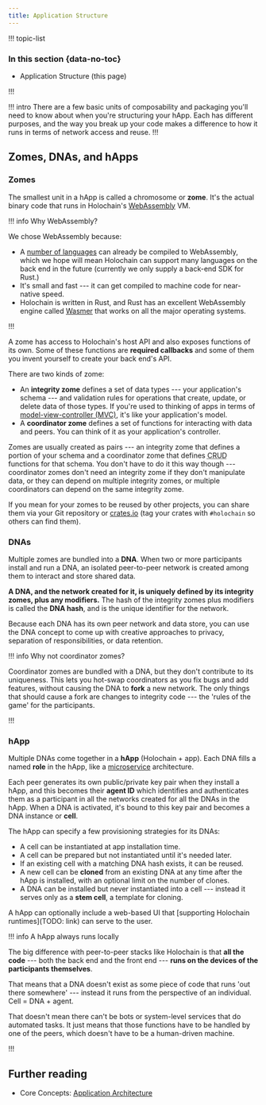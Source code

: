 ```yaml
---
title: Application Structure
---
```


!!! topic-list
### In this section {data-no-toc}

* Application Structure (this page)
<!--
    * [Zomes] --- integrity vs coordinator, how to structure and compile
    * [DNAs] --- what they're used for, how to specify and bundle
    * [hApps] --- headless vs UI-based, how to bundle and distribute
-->
!!!

!!! intro
There are a few basic units of composability and packaging you'll need to know about when you're structuring your hApp. Each has different purposes, and the way you break up your code makes a difference to how it runs in terms of network access and reuse.
!!!

## Zomes, DNAs, and hApps

### Zomes

The smallest unit in a hApp is called a chromosome or **zome**. It's the actual binary code that runs in Holochain's [WebAssembly](https://webassembly.org/) VM.

!!! info Why WebAssembly?

We chose WebAssembly because:

* A [number of languages](https://github.com/appcypher/awesome-wasm-langs) can already be compiled to WebAssembly, which we hope will mean Holochain can support many languages on the back end in the future (currently we only supply a back-end SDK for Rust.)
* It's small and fast --- it can get compiled to machine code for near-native speed.
* Holochain is written in Rust, and Rust has an excellent WebAssembly engine called [Wasmer](https://wasmer.io/) that works on all the major operating systems.

!!!

A zome has access to Holochain's host API and also exposes functions of its own. Some of these functions are **required callbacks** and some of them you invent yourself to create your back end's API.

There are two kinds of zome:

* An **integrity zome** defines a set of data types --- your application's schema --- and validation rules for operations that create, update, or delete data of those types. If you're used to thinking of apps in terms of [model-view-controller (MVC)](https://en.wikipedia.org/wiki/Model%E2%80%93view%E2%80%93controller), it's like your application's model.
* A **coordinator zome** defines a set of functions for interacting with data and peers. You can think of it as your application's controller.

Zomes are usually created as pairs --- an integrity zome that defines a portion of your schema and a coordinator zome that defines <abbr title="create, read, update, delete">CRUD</abbr> functions for that schema. You don't have to do it this way though --- coordinator zomes don't need an integrity zome if they don't manipulate data, or they can depend on multiple integrity zomes, or multiple coordinators can depend on the same integrity zome.

If you mean for your zomes to be reused by other projects, you can share them via your Git repository or [crates.io](https://crates.io) (tag your crates with `#holochain` so others can find them).

### DNAs

Multiple zomes are bundled into a **DNA**. When two or more participants install and run a DNA, an isolated peer-to-peer network is created among them to interact and store shared data.

**A DNA, and the network created for it, is uniquely defined by its integrity zomes, plus any modifiers.** The hash of the integrity zomes plus modifiers is called the **DNA hash**, and is the unique identifier for the network.

Because each DNA has its own peer network and data store, you can use the DNA concept to come up with creative approaches to privacy, separation of responsibilities, or data retention.

!!! info Why not coordinator zomes?

Coordinator zomes are bundled with a DNA, but they don't contribute to its uniqueness. This lets you hot-swap coordinators as you fix bugs and add features, without causing the DNA to **fork** a new network. The only things that should cause a fork are changes to integrity code --- the 'rules of the game' for the participants.

!!!

### hApp

Multiple DNAs come together in a **hApp** (Holochain + app). Each DNA fills a named **role** in the hApp, like a [microservice](https://en.wikipedia.org/wiki/Microservices) architecture.

Each peer generates its own public/private key pair when they install a hApp, and this becomes their **agent ID** which identifies and authenticates them as a participant in all the networks created for all the DNAs in the hApp. When a DNA is activated, it's bound to this key pair and becomes a DNA instance or **cell**.

The hApp can specify a few provisioning strategies for its DNAs:

* A cell can be instantiated at app installation time.
* A cell can be prepared but not instantiated until it's needed later.
* If an existing cell with a matching DNA hash exists, it can be reused.
* A new cell can be **cloned** from an existing DNA at any time after the hApp is installed, with an optional limit on the number of clones.
* A DNA can be installed but never instantiated into a cell --- instead it serves only as a **stem cell**, a template for cloning.

A hApp can optionally include a web-based UI that [supporting Holochain runtimes](TODO: link) can serve to the user.

!!! info A hApp always runs locally

The big difference with peer-to-peer stacks like Holochain is that **all the code** --- both the back end and the front end --- **runs on the devices of the participants themselves**.

That means that a DNA doesn't exist as some piece of code that runs 'out there somewhere' --- instead it runs from the perspective of an individual. Cell = DNA + agent.

That doesn't mean there can't be bots or system-level services that do automated tasks. It just means that those functions have to be handled by one of the peers, which doesn't have to be a human-driven machine.

!!!

## Further reading

* Core Concepts: [Application Architecture](/concepts/2_application_architecture)